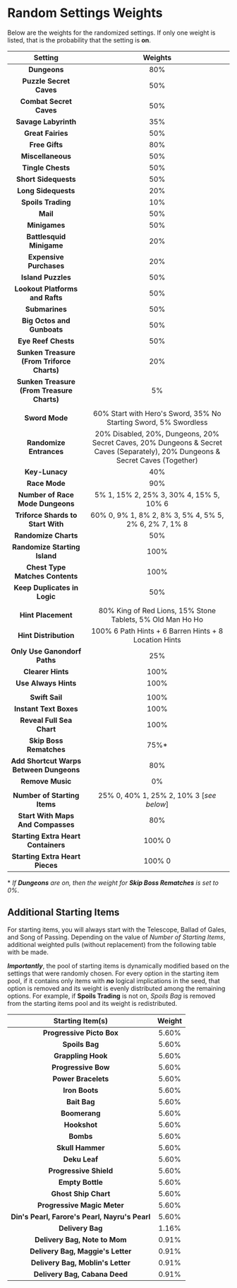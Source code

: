 # Random Settings Weights

Below are the weights for the randomized settings. If only one weight is listed, that is the probability that the setting is **on**.

|                 **Setting**                	|                                                           **Weights**                                                           	|
|:------------------------------------------:	|:-------------------------------------------------------------------------------------------------------------------------------:	|
|                **Dungeons**                	|                                                               80%                                                               	|
|           **Puzzle Secret Caves**          	|                                                               50%                                                               	|
|           **Combat Secret Caves**          	|                                                               50%                                                               	|
|            **Savage Labyrinth**            	|                                                               35%                                                               	|
|              **Great Fairies**             	|                                                               50%                                                               	|
|               **Free Gifts**               	|                                                               80%                                                               	|
|              **Miscellaneous**             	|                                                               50%                                                               	|
|              **Tingle Chests**             	|                                                               50%                                                               	|
|            **Short Sidequests**            	|                                                               50%                                                               	|
|             **Long Sidequests**            	|                                                               20%                                                               	|
|             **Spoils Trading**             	|                                                               10%                                                               	|
|                  **Mail**                  	|                                                               50%                                                               	|
|                **Minigames**               	|                                                               50%                                                               	|
|          **Battlesquid Minigame**          	|                                                               20%                                                               	|
|           **Expensive Purchases**          	|                                                               20%                                                               	|
|             **Island Puzzles**             	|                                                               50%                                                               	|
|       **Lookout Platforms and Rafts**      	|                                                               50%                                                               	|
|               **Submarines**               	|                                                               50%                                                               	|
|         **Big Octos and Gunboats**         	|                                                               50%                                                               	|
|             **Eye Reef Chests**            	|                                                               50%                                                               	|
| **Sunken Treasure (From Triforce Charts)** 	|                                                               20%                                                               	|
| **Sunken Treasure (From Treasure Charts)** 	|                                                                5%                                                               	|
|                                            	|                                                                                                                                 	|
|               **Sword Mode**               	|                                 60% Start with Hero's Sword, 35% No Starting Sword, 5% Swordless                                	|
|           **Randomize Entrances**          	| 20% Disabled, 20%, Dungeons, 20% Secret Caves, 20% Dungeons & Secret Caves (Separately), 20% Dungeons & Secret Caves (Together) 	|
|               **Key-Lunacy**               	|                                                               40%                                                               	|
|                **Race Mode**               	|                                                               90%                                                               	|
|      **Number of Race Mode Dungeons**      	|                                             5% 1, 15% 2, 25% 3, 30% 4, 15% 5, 10% 6                                             	|
|      **Triforce Shards to Start With**     	|                                      60% 0, 9% 1, 8% 2, 8% 3, 5% 4, 5% 5, 2% 6, 2% 7, 1% 8                                      	|
|            **Randomize Charts**            	|                                                               50%                                                               	|
|        **Randomize Starting Island**       	|                                                               100%                                                              	|
|       **Chest Type Matches Contents**      	|                                                               100%                                                              	|
|        **Keep Duplicates in Logic**        	|                                                               50%                                                               	|
|                                            	|                                                                                                                                 	|
|             **Hint Placement**             	|                                    80% King of Red Lions, 15% Stone Tablets, 5% Old Man Ho Ho                                   	|
|            **Hint Distribution**           	|                                      100% 6 Path Hints + 6 Barren Hints + 8 Location Hints                                      	|
|        **Only Use Ganondorf Paths**        	|                                                               25%                                                               	|
|              **Clearer Hints**             	|                                                               100%                                                              	|
|            **Use Always Hints**            	|                                                               100%                                                              	|
|                                            	|                                                                                                                                 	|
|               **Swift Sail**               	|                                                               100%                                                              	|
|           **Instant Text Boxes**           	|                                                               100%                                                              	|
|          **Reveal Full Sea Chart**         	|                                                               100%                                                              	|
|           **Skip Boss Rematches**          	|                                                               75%*                                                              	|
|   **Add Shortcut Warps Between Dungeons**  	|                                                               80%                                                               	|
|              **Remove Music**              	|                                                                0%                                                               	|
|                                            	|                                                                                                                                 	|
|        **Number of Starting Items**        	|                                             25% 0, 40% 1, 25% 2, 10% 3 [_see below_]                                            	|
|      **Start With Maps And Compasses**     	|                                                               80%                                                               	|
|     **Starting Extra Heart Containers**    	|                                                              100% 0                                                             	|
|       **Starting Extra Heart Pieces**      	|                                                              100% 0                                                             	|

\* *If **Dungeons** are on, then the weight for **Skip Boss Rematches** is set to 0%*.

## Additional Starting Items
For starting items, you will always start with the Telescope, Ballad of Gales, and Song of Passing. Depending on the value of _Number of Starting Items_, additional weighted pulls (without replacement) from the following table with be made.

**_Importantly_**, the pool of starting items is dynamically modified based on the settings that were randomly chosen. For every option in the starting item pool, if it contains only items with **_no_** logical implications in the seed, that option is removed and its weight is evenly distributed among the remaining options. For example, if **Spoils Trading** is not on, _Spoils Bag_ is removed from the starting items pool and its weight is redistributed.

|              **Starting Item(s)**              	| **Weight** 	|
|:----------------------------------------------:	|:----------:	|
|            **Progressive Picto Box**           	|    5.60%   	|
|                 **Spoils Bag**                 	|    5.60%   	|
|               **Grappling Hook**               	|    5.60%   	|
|               **Progressive Bow**              	|    5.60%   	|
|               **Power Bracelets**              	|    5.60%   	|
|                 **Iron Boots**                 	|    5.60%   	|
|                  **Bait Bag**                  	|    5.60%   	|
|                  **Boomerang**                 	|    5.60%   	|
|                  **Hookshot**                  	|    5.60%   	|
|                    **Bombs**                   	|    5.60%   	|
|                **Skull Hammer**                	|    5.60%   	|
|                  **Deku Leaf**                 	|    5.60%   	|
|             **Progressive Shield**             	|    5.60%   	|
|                **Empty Bottle**                	|    5.60%   	|
|              **Ghost Ship Chart**              	|    5.60%   	|
|          **Progressive Magic Meter**           	|    5.60%   	|
| **Din's Pearl, Farore's Pearl, Nayru's Pearl** 	|    5.60%   	|
|                **Delivery Bag**                	|    1.16%   	|
|          **Delivery Bag, Note to Mom**         	|    0.91%   	|
|        **Delivery Bag, Maggie's Letter**       	|    0.91%   	|
|        **Delivery Bag, Moblin's Letter**       	|    0.91%   	|
|          **Delivery Bag, Cabana Deed**         	|    0.91%   	|
